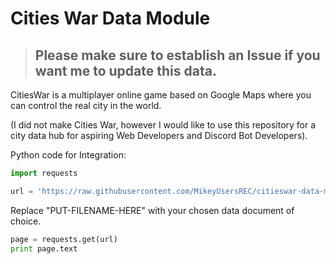 # Cities War Data Module

> ## Please make sure to establish an Issue if you want me to update this data.

CitiesWar is a multiplayer online game based on Google Maps where you can control the real city in the world.

(I did not make Cities War, however I would like to use this repository for a city data hub for aspiring Web Developers and Discord Bot Developers).


Python code for Integration:

```py
import requests

url = 'https://raw.githubusercontent.com/MikeyUsersREC/citieswar-data-module/master/PUT-FILENAME-HERE'
```

Replace "PUT-FILENAME-HERE" with your chosen data document of choice.

```py
page = requests.get(url)
print page.text
```
